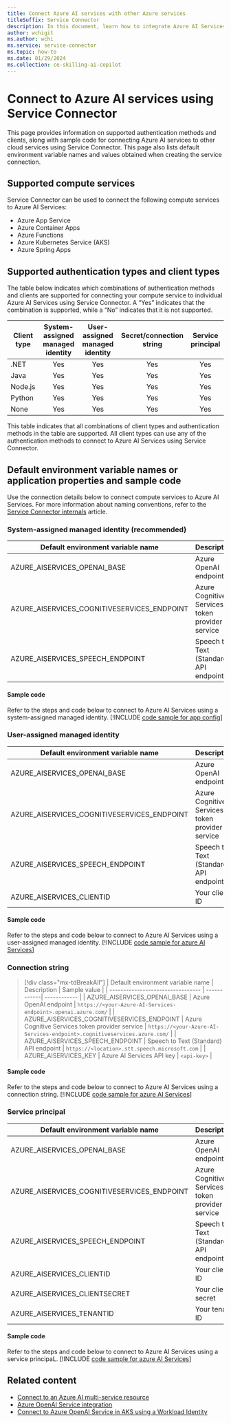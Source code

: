 ```yaml
---
title: Connect Azure AI services with other Azure services
titleSuffix: Service Connector
description: In this document, learn how to integrate Azure AI Services into your application with Service Connector
author: wchigit
ms.author: wchi
ms.service: service-connector
ms.topic: how-to
ms.date: 01/29/2024
ms.collection: ce-skilling-ai-copilot
---
```


# Connect to Azure AI services using Service Connector

This page provides information on supported authentication methods and clients, along with sample code for connecting Azure AI services to other cloud services using Service Connector. This page also lists default environment variable names and values obtained when creating the service connection. 

## Supported compute services

Service Connector can be used to connect the following compute services to Azure AI Services:

- Azure App Service
- Azure Container Apps
- Azure Functions
- Azure Kubernetes Service (AKS)
- Azure Spring Apps

## Supported authentication types and client types

The table below indicates which combinations of authentication methods and clients are supported for connecting your compute service to individual Azure AI Services using Service Connector. A “Yes” indicates that the combination is supported, while a “No” indicates that it is not supported.


| Client type | System-assigned managed identity | User-assigned managed identity | Secret/connection string | Service principal |
|-------------|:--------------------------------:|:------------------------------:|:------------------------:|:-----------------:|
| .NET        |                Yes               |               Yes              |            Yes           |        Yes        |
| Java        |                Yes               |               Yes              |            Yes           |        Yes        |
| Node.js     |                Yes               |               Yes              |            Yes           |        Yes        |
| Python      |                Yes               |               Yes              |            Yes           |        Yes        |
| None        |                Yes               |               Yes              |            Yes           |        Yes        |

This table indicates that all combinations of client types and authentication methods in the table are supported. All client types can use any of the authentication methods to connect to Azure AI Services using Service Connector.

## Default environment variable names or application properties and sample code

Use the connection details below to connect compute services to Azure AI Services. For more information about naming conventions, refer to the [Service Connector internals](concept-service-connector-internals.md#configuration-naming-convention) article.

### System-assigned managed identity (recommended)

| Default environment variable name | Description                  | Sample value                                     |
| --------------------------------- | ---------------------------- | ------------------------------------------------ |
| AZURE_AISERVICES_OPENAI_BASE   | Azure OpenAI endpoint | `https://<your-Azure-AI-Services-endpoint>.openai.azure.com/` |
| AZURE_AISERVICES_COGNITIVESERVICES_ENDPOINT | Azure Cognitive Services token provider service |  `https://<your-Azure-AI-Services-endpoint>.cognitiveservices.azure.com/` |
| AZURE_AISERVICES_SPEECH_ENDPOINT | Speech to Text (Standard) API endpoint | `https://<location>.stt.speech.microsoft.com` |

#### Sample code

Refer to the steps and code below to connect to Azure AI Services using a system-assigned managed identity.
[!INCLUDE [code sample for app config](./includes/code-ai-services-microsoft-entra-id.md)]

### User-assigned managed identity

| Default environment variable name | Description                | Sample value                                    |
| --------------------------------- | -------------------------- | ----------------------------------------------- |
| AZURE_AISERVICES_OPENAI_BASE   | Azure OpenAI endpoint | `https://<your-Azure-AI-Services-endpoint>.openai.azure.com/` |
| AZURE_AISERVICES_COGNITIVESERVICES_ENDPOINT | Azure Cognitive Services token provider service |  `https://<your-Azure-AI-Services-endpoint>.cognitiveservices.azure.com/` |
| AZURE_AISERVICES_SPEECH_ENDPOINT | Speech to Text (Standard) API endpoint | `https://<location>.stt.speech.microsoft.com` |
| AZURE_AISERVICES_CLIENTID   | Your client ID             | `<client-ID>`                                 |

#### Sample code

Refer to the steps and code below to connect to Azure AI Services using a user-assigned managed identity.
[!INCLUDE [code sample for azure AI Services](./includes/code-ai-services-microsoft-entra-id.md)]

### Connection string

> [!div class="mx-tdBreakAll"]
> | Default environment variable name | Description | Sample value |
> | --------------------------------- | ------------| ------------ |
> | AZURE_AISERVICES_OPENAI_BASE   | Azure OpenAI endpoint | `https://<your-Azure-AI-Services-endpoint>.openai.azure.com/` |
> | AZURE_AISERVICES_COGNITIVESERVICES_ENDPOINT | Azure Cognitive Services token provider service |  `https://<your-Azure-AI-Services-endpoint>.cognitiveservices.azure.com/` |
> | AZURE_AISERVICES_SPEECH_ENDPOINT | Speech to Text (Standard) API endpoint | `https://<location>.stt.speech.microsoft.com` |
> | AZURE_AISERVICES_KEY | Azure AI Services API key | `<api-key>` |

#### Sample code

Refer to the steps and code below to connect to Azure AI Services using a connection string.
[!INCLUDE [code sample for azure AI Services](./includes/code-ai-services-secret.md)]


### Service principal

| Default environment variable name   | Description                | Sample value                                   |
| ----------------------------------- | -------------------------- | ---------------------------------------------- |
| AZURE_AISERVICES_OPENAI_BASE   | Azure OpenAI endpoint | `https://<your-Azure-AI-Services-endpoint>.openai.azure.com/` |
| AZURE_AISERVICES_COGNITIVESERVICES_ENDPOINT | Azure Cognitive Services token provider service |  `https://<your-Azure-AI-Services-endpoint>.cognitiveservices.azure.com/` |
| AZURE_AISERVICES_SPEECH_ENDPOINT | Speech to Text (Standard) API endpoint | `https://<location>.stt.speech.microsoft.com` |
| AZURE_AISERVICES_CLIENTID     | Your client ID             | `<client-ID>`                                |
| AZURE_AISERVICES_CLIENTSECRET | Your client secret         | `<client-secret>`                            |
| AZURE_AISERVICES_TENANTID     | Your tenant ID             | `<tenant-ID>`                                |

#### Sample code

Refer to the steps and code below to connect to Azure AI Services using a service principaL.
[!INCLUDE [code sample for azure AI Services](./includes/code-ai-services-microsoft-entra-id.md)]

## Related content

* [Connect to an Azure AI multi-service resource](./how-to-integrate-cognitive-services.md)
* [Azure OpenAI Service integration](./how-to-integrate-openai.md)
* [Connect to Azure OpenAI Service in AKS using a Workload Identity](./tutorial-python-aks-openai-workload-identity.md)
